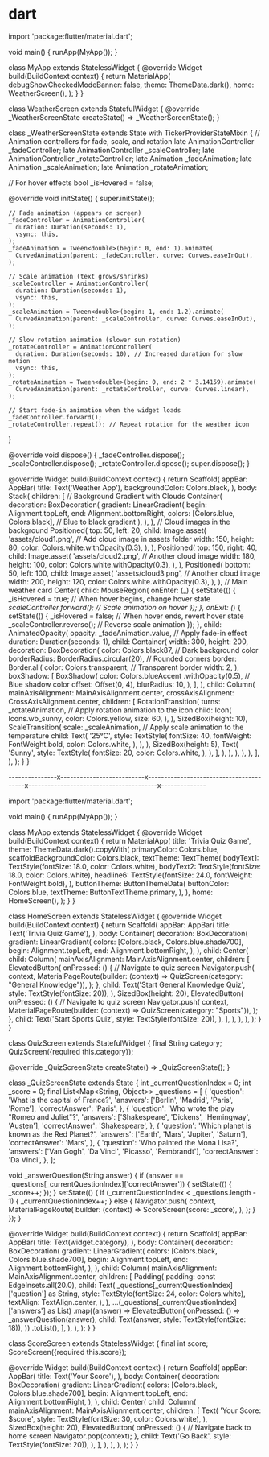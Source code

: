 # dart
import 'package:flutter/material.dart';

void main() {
  runApp(MyApp());
}

class MyApp extends StatelessWidget {
  @override
  Widget build(BuildContext context) {
    return MaterialApp(
      debugShowCheckedModeBanner: false,
      theme: ThemeData.dark(),
      home: WeatherScreen(),
    );
  }
}

class WeatherScreen extends StatefulWidget {
  @override
  _WeatherScreenState createState() => _WeatherScreenState();
}

class _WeatherScreenState extends State<WeatherScreen>
    with TickerProviderStateMixin {
  // Animation controllers for fade, scale, and rotation
  late AnimationController _fadeController;
  late AnimationController _scaleController;
  late AnimationController _rotateController;
  late Animation<double> _fadeAnimation;
  late Animation<double> _scaleAnimation;
  late Animation<double> _rotateAnimation;

  // For hover effects
  bool _isHovered = false;

  @override
  void initState() {
    super.initState();

    // Fade animation (appears on screen)
    _fadeController = AnimationController(
      duration: Duration(seconds: 1),
      vsync: this,
    );
    _fadeAnimation = Tween<double>(begin: 0, end: 1).animate(
      CurvedAnimation(parent: _fadeController, curve: Curves.easeInOut),
    );

    // Scale animation (text grows/shrinks)
    _scaleController = AnimationController(
      duration: Duration(seconds: 1),
      vsync: this,
    );
    _scaleAnimation = Tween<double>(begin: 1, end: 1.2).animate(
      CurvedAnimation(parent: _scaleController, curve: Curves.easeInOut),
    );

    // Slow rotation animation (slower sun rotation)
    _rotateController = AnimationController(
      duration: Duration(seconds: 10), // Increased duration for slow motion
      vsync: this,
    );
    _rotateAnimation = Tween<double>(begin: 0, end: 2 * 3.14159).animate(
      CurvedAnimation(parent: _rotateController, curve: Curves.linear),
    );

    // Start fade-in animation when the widget loads
    _fadeController.forward();
    _rotateController.repeat(); // Repeat rotation for the weather icon
  }

  @override
  void dispose() {
    _fadeController.dispose();
    _scaleController.dispose();
    _rotateController.dispose();
    super.dispose();
  }

  @override
  Widget build(BuildContext context) {
    return Scaffold(
      appBar: AppBar(
        title: Text('Weather App'),
        backgroundColor: Colors.black,
      ),
      body: Stack(
        children: [
          // Background Gradient with Clouds
          Container(
            decoration: BoxDecoration(
              gradient: LinearGradient(
                begin: Alignment.topLeft,
                end: Alignment.bottomRight,
                colors: [Colors.blue, Colors.black], // Blue to black gradient
              ),
            ),
          ),
          // Cloud images in the background
          Positioned(
            top: 50,
            left: 20,
            child: Image.asset(
              'assets/cloud1.png', // Add cloud image in assets folder
              width: 150,
              height: 80,
              color: Colors.white.withOpacity(0.3),
            ),
          ),
          Positioned(
            top: 150,
            right: 40,
            child: Image.asset(
              'assets/cloud2.png', // Another cloud image
              width: 180,
              height: 100,
              color: Colors.white.withOpacity(0.3),
            ),
          ),
          Positioned(
            bottom: 50,
            left: 100,
            child: Image.asset(
              'assets/cloud3.png', // Another cloud image
              width: 200,
              height: 120,
              color: Colors.white.withOpacity(0.3),
            ),
          ),
          // Main weather card
          Center(
            child: MouseRegion(
              onEnter: (_) {
                setState(() {
                  _isHovered = true; // When hover begins, change hover state
                  _scaleController.forward(); // Scale animation on hover
                });
              },
              onExit: (_) {
                setState(() {
                  _isHovered = false; // When hover ends, revert hover state
                  _scaleController.reverse(); // Reverse scale animation
                });
              },
              child: AnimatedOpacity(
                opacity: _fadeAnimation.value, // Apply fade-in effect
                duration: Duration(seconds: 1),
                child: Container(
                  width: 300,
                  height: 200,
                  decoration: BoxDecoration(
                    color: Colors.black87, // Dark background color
                    borderRadius: BorderRadius.circular(20), // Rounded corners
                    border: Border.all(
                      color: Colors.transparent, // Transparent border
                      width: 2,
                    ),
                    boxShadow: [
                      BoxShadow(
                        color: Colors.blueAccent
                            .withOpacity(0.5), // Blue shadow color
                        offset: Offset(0, 4),
                        blurRadius: 10,
                      ),
                    ],
                  ),
                  child: Column(
                    mainAxisAlignment: MainAxisAlignment.center,
                    crossAxisAlignment: CrossAxisAlignment.center,
                    children: [
                      RotationTransition(
                        turns:
                            _rotateAnimation, // Apply rotation animation to the icon
                        child: Icon(
                          Icons.wb_sunny,
                          color: Colors.yellow,
                          size: 60,
                        ),
                      ),
                      SizedBox(height: 10),
                      ScaleTransition(
                        scale:
                            _scaleAnimation, // Apply scale animation to the temperature
                        child: Text(
                          '25°C',
                          style: TextStyle(
                            fontSize: 40,
                            fontWeight: FontWeight.bold,
                            color: Colors.white,
                          ),
                        ),
                      ),
                      SizedBox(height: 5),
                      Text(
                        'Sunny',
                        style: TextStyle(
                          fontSize: 20,
                          color: Colors.white,
                        ),
                      ),
                    ],
                  ),
                ),
              ),
            ),
          ),
        ],
      ),
    );
  }
}












---------------x--------------------------x----------------------------------------x----------------------------------------x--------------




import 'package:flutter/material.dart';

void main() {
  runApp(MyApp());
}

class MyApp extends StatelessWidget {
  @override
  Widget build(BuildContext context) {
    return MaterialApp(
      title: 'Trivia Quiz Game',
      theme: ThemeData.dark().copyWith(
        primaryColor: Colors.blue,
        scaffoldBackgroundColor: Colors.black,
        textTheme: TextTheme(
          bodyText1: TextStyle(fontSize: 18.0, color: Colors.white),
          bodyText2: TextStyle(fontSize: 18.0, color: Colors.white),
          headline6: TextStyle(fontSize: 24.0, fontWeight: FontWeight.bold),
        ),
        buttonTheme: ButtonThemeData(
          buttonColor: Colors.blue,
          textTheme: ButtonTextTheme.primary,
        ),
      ),
      home: HomeScreen(),
    );
  }
}

class HomeScreen extends StatelessWidget {
  @override
  Widget build(BuildContext context) {
    return Scaffold(
      appBar: AppBar(
        title: Text('Trivia Quiz Game'),
      ),
      body: Container(
        decoration: BoxDecoration(
          gradient: LinearGradient(
            colors: [Colors.black, Colors.blue.shade700],
            begin: Alignment.topLeft,
            end: Alignment.bottomRight,
          ),
        ),
        child: Center(
          child: Column(
            mainAxisAlignment: MainAxisAlignment.center,
            children: <Widget>[
              ElevatedButton(
                onPressed: () {
                  // Navigate to quiz screen
                  Navigator.push(
                    context,
                    MaterialPageRoute(builder: (context) => QuizScreen(category: "General Knowledge")),
                  );
                },
                child: Text('Start General Knowledge Quiz', style: TextStyle(fontSize: 20)),
              ),
              SizedBox(height: 20),
              ElevatedButton(
                onPressed: () {
                  // Navigate to quiz screen
                  Navigator.push(
                    context,
                    MaterialPageRoute(builder: (context) => QuizScreen(category: "Sports")),
                  );
                },
                child: Text('Start Sports Quiz', style: TextStyle(fontSize: 20)),
              ),
            ],
          ),
        ),
      ),
    );
  }
}

class QuizScreen extends StatefulWidget {
  final String category;
  QuizScreen({required this.category});

  @override
  _QuizScreenState createState() => _QuizScreenState();
}

class _QuizScreenState extends State<QuizScreen> {
  int _currentQuestionIndex = 0;
  int _score = 0;
  final List<Map<String, Object>> _questions = [
    {
      'question': 'What is the capital of France?',
      'answers': ['Berlin', 'Madrid', 'Paris', 'Rome'],
      'correctAnswer': 'Paris',
    },
    {
      'question': 'Who wrote the play "Romeo and Juliet"?',
      'answers': ['Shakespeare', 'Dickens', 'Hemingway', 'Austen'],
      'correctAnswer': 'Shakespeare',
    },
    {
      'question': 'Which planet is known as the Red Planet?',
      'answers': ['Earth', 'Mars', 'Jupiter', 'Saturn'],
      'correctAnswer': 'Mars',
    },
    {
      'question': 'Who painted the Mona Lisa?',
      'answers': ['Van Gogh', 'Da Vinci', 'Picasso', 'Rembrandt'],
      'correctAnswer': 'Da Vinci',
    },
  ];

  void _answerQuestion(String answer) {
    if (answer == _questions[_currentQuestionIndex]['correctAnswer']) {
      setState(() {
        _score++;
      });
    }
    setState(() {
      if (_currentQuestionIndex < _questions.length - 1) {
        _currentQuestionIndex++;
      } else {
        Navigator.push(
          context,
          MaterialPageRoute(
            builder: (context) => ScoreScreen(score: _score),
          ),
        );
      }
    });
  }

  @override
  Widget build(BuildContext context) {
    return Scaffold(
      appBar: AppBar(
        title: Text(widget.category),
      ),
      body: Container(
        decoration: BoxDecoration(
          gradient: LinearGradient(
            colors: [Colors.black, Colors.blue.shade700],
            begin: Alignment.topLeft,
            end: Alignment.bottomRight,
          ),
        ),
        child: Column(
          mainAxisAlignment: MainAxisAlignment.center,
          children: <Widget>[
            Padding(
              padding: const EdgeInsets.all(20.0),
              child: Text(
                _questions[_currentQuestionIndex]['question'] as String,
                style: TextStyle(fontSize: 24, color: Colors.white),
                textAlign: TextAlign.center,
              ),
            ),
            ...(_questions[_currentQuestionIndex]['answers'] as List<String>)
                .map((answer) => ElevatedButton(
                      onPressed: () => _answerQuestion(answer),
                      child: Text(answer, style: TextStyle(fontSize: 18)),
                    ))
                .toList(),
          ],
        ),
      ),
    );
  }
}

class ScoreScreen extends StatelessWidget {
  final int score;
  ScoreScreen({required this.score});

  @override
  Widget build(BuildContext context) {
    return Scaffold(
      appBar: AppBar(
        title: Text('Your Score'),
      ),
      body: Container(
        decoration: BoxDecoration(
          gradient: LinearGradient(
            colors: [Colors.black, Colors.blue.shade700],
            begin: Alignment.topLeft,
            end: Alignment.bottomRight,
          ),
        ),
        child: Center(
          child: Column(
            mainAxisAlignment: MainAxisAlignment.center,
            children: <Widget>[
              Text(
                'Your Score: $score',
                style: TextStyle(fontSize: 30, color: Colors.white),
              ),
              SizedBox(height: 20),
              ElevatedButton(
                onPressed: () {
                  // Navigate back to home screen
                  Navigator.pop(context);
                },
                child: Text('Go Back', style: TextStyle(fontSize: 20)),
              ),
            ],
          ),
        ),
      ),
    );
  }
}

